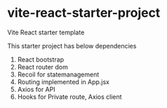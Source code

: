 # vite-react-starter-project
Vite React starter template

This starter project has below dependencies

1. React bootstrap
2. React router dom
3. Recoil for statemanagement
4. Routing implemented in App.jsx
5. Axios for API
6. Hooks for Private route, Axios client
